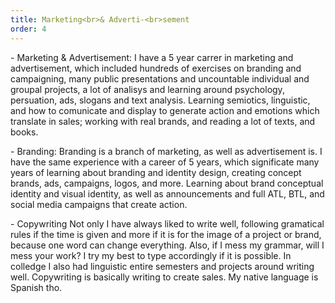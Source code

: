 ```yaml
---
title: Marketing<br>& Adverti-<br>sement
order: 4
---
```


<p>- <span class="font-light">Marketing & Advertisement:</span> I have a 5 year carrer in marketing and advertisement, which included hundreds of exercises on branding and campaigning, many public presentations and uncountable individual and groupal projects, a lot of analisys and learning around psychology, persuation, ads, slogans and text analysis. Learning semiotics, linguistic, and how to comunicate and display to generate action and emotions which translate in sales; working with real brands, and reading a lot of texts, and books.</p>
<p>- <span class="font-light">Branding:</span> Branding is a branch of marketing, as well as advertisement is. I have the same experience with a career of 5 years, which significate many years of learning about branding and identity design, creating concept brands, ads, campaigns, logos, and more. Learning about brand conceptual identity and visual identity, as well as announcements and full ATL, BTL, and social media campaigns that create action.</p>
<p>- <span class="font-light">Copywriting</span> Not only I have always liked to write well, following gramatical rules if the time is given and more if it is for the image of a project or brand, because one word can change everything. Also, if I mess my grammar, will I mess your work? I try my best to type accordingly if it is possible. In colledge I also had linguistic entire semesters and projects around writing well. Copywriting is basically writing to create sales. My native language is Spanish tho.</p>